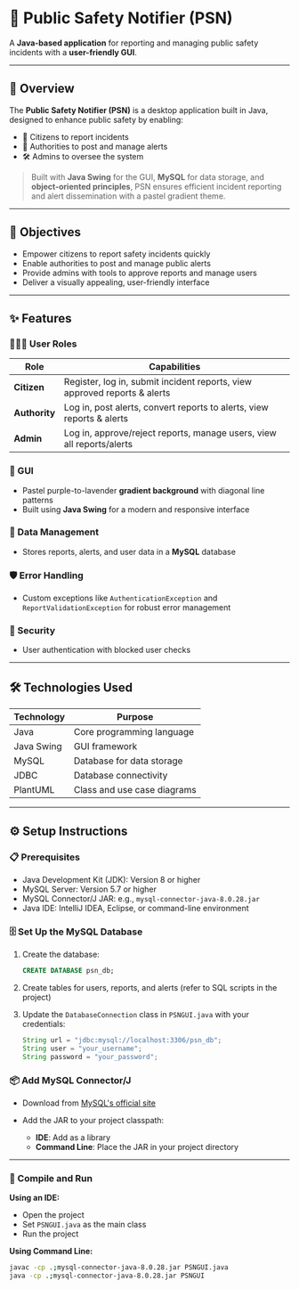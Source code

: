 # 🚨 Public Safety Notifier (PSN)

A **Java-based application** for reporting and managing public safety incidents with a **user-friendly GUI**.

---

## 📖 Overview

The **Public Safety Notifier (PSN)** is a desktop application built in Java, designed to enhance public safety by enabling:

- 🧑 Citizens to report incidents  
- 👮 Authorities to post and manage alerts  
- 🛠️ Admins to oversee the system  

> Built with **Java Swing** for the GUI, **MySQL** for data storage, and **object-oriented principles**, PSN ensures efficient incident reporting and alert dissemination with a pastel gradient theme.

---

## 🎯 Objectives

- Empower citizens to report safety incidents quickly  
- Enable authorities to post and manage public alerts  
- Provide admins with tools to approve reports and manage users  
- Deliver a visually appealing, user-friendly interface  

---

## ✨ Features

### 🧑‍🤝‍🧑 User Roles

| Role      | Capabilities |
|-----------|--------------|
| **Citizen**   | Register, log in, submit incident reports, view approved reports & alerts |
| **Authority** | Log in, post alerts, convert reports to alerts, view reports & alerts |
| **Admin**     | Log in, approve/reject reports, manage users, view all reports/alerts |

### 🎨 GUI

- Pastel purple-to-lavender **gradient background** with diagonal line patterns  
- Built using **Java Swing** for a modern and responsive interface  

### 💾 Data Management

- Stores reports, alerts, and user data in a **MySQL** database

### 🛡️ Error Handling

- Custom exceptions like `AuthenticationException` and `ReportValidationException` for robust error management

### 🔐 Security

- User authentication with blocked user checks

---

## 🛠️ Technologies Used

| Technology         | Purpose                               |
|--------------------|----------------------------------------|
| Java               | Core programming language              |
| Java Swing         | GUI framework                          |
| MySQL              | Database for data storage              |
| JDBC               | Database connectivity                  |
| PlantUML           | Class and use case diagrams            |

---

## ⚙️ Setup Instructions

### 📋 Prerequisites

- Java Development Kit (JDK): Version 8 or higher  
- MySQL Server: Version 5.7 or higher  
- MySQL Connector/J JAR: e.g., `mysql-connector-java-8.0.28.jar`  
- Java IDE: IntelliJ IDEA, Eclipse, or command-line environment  

### 🗄️ Set Up the MySQL Database

1. Create the database:

    ```sql
    CREATE DATABASE psn_db;
    ```

2. Create tables for users, reports, and alerts (refer to SQL scripts in the project)

3. Update the `DatabaseConnection` class in `PSNGUI.java` with your credentials:

    ```java
    String url = "jdbc:mysql://localhost:3306/psn_db";
    String user = "your_username";
    String password = "your_password";
    ```

### 📦 Add MySQL Connector/J

- Download from [MySQL's official site](https://dev.mysql.com/downloads/connector/j/)
- Add the JAR to your project classpath:

  - **IDE**: Add as a library  
  - **Command Line**: Place the JAR in your project directory  

---

### 🚀 Compile and Run

**Using an IDE:**

- Open the project  
- Set `PSNGUI.java` as the main class  
- Run the project  

**Using Command Line:**

```bash
javac -cp .;mysql-connector-java-8.0.28.jar PSNGUI.java
java -cp .;mysql-connector-java-8.0.28.jar PSNGUI
